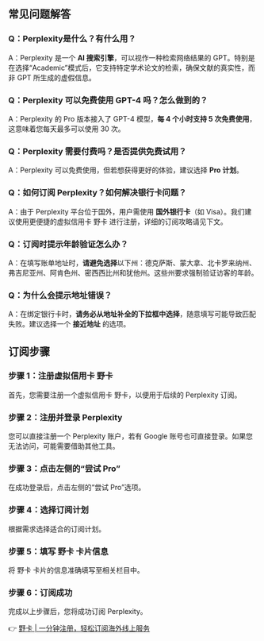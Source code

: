 ## 常见问题解答

### Q：Perplexity是什么？有什么用？
A：Perplexity 是一个 **AI 搜索引擎**，可以视作一种检索网络结果的 GPT。特别是在选择“Academic”模式后，它支持特定学术论文的检索，确保文献的真实性，而非 GPT 所生成的虚假信息。

### Q：Perplexity 可以免费使用 GPT-4 吗？怎么做到的？
A：Perplexity 的 Pro 版本接入了 GPT-4 模型，**每 4 个小时支持 5 次免费使用**，这意味着您每天最多可以使用 30 次。

### Q：Perplexity 需要付费吗？是否提供免费试用？
A：Perplexity 可以免费使用，但若想获得更好的体验，建议选择 **Pro 计划**。

### Q：如何订阅 Perplexity？如何解决银行卡问题？
A：由于 Perplexity 平台位于国外，用户需使用 **国外银行卡**（如 Visa）。我们建议使用更便捷的虚拟信用卡 野卡 进行注册，详细的订阅攻略请见下文。

### Q：订阅时提示年龄验证怎么办？
A：在填写账单地址时，**请避免选择**以下州：德克萨斯、蒙大拿、北卡罗来纳州、弗吉尼亚州、阿肯色州、密西西比州和犹他州。这些州要求强制验证访客的年龄。

### Q：为什么会提示地址错误？
A：在绑定银行卡时，**请务必从地址补全的下拉框中选择**，随意填写可能导致匹配失败。建议选择一个 **接近地址** 的选项。

## 订阅步骤

### 步骤 1：注册虚拟信用卡 野卡
首先，您需要注册一个虚拟信用卡 野卡，以便用于后续的 Perplexity 订阅。

### 步骤 2：注册并登录 Perplexity
您可以直接注册一个 Perplexity 账户，若有 Google 账号也可直接登录。如果您无法访问，可能需要借助其他工具。

### 步骤 3：点击左侧的“尝试 Pro”
在成功登录后，点击左侧的“尝试 Pro”选项。

### 步骤 4：选择订阅计划
根据需求选择适合的订阅计划。

### 步骤 5：填写 野卡 卡片信息
将 野卡 卡片的信息准确填写至相关栏目中。

### 步骤 6：订阅成功
完成以上步骤后，您将成功订阅 Perplexity。

👉 [野卡 | 一分钟注册，轻松订阅海外线上服务](https://bit.ly/bewildcard)